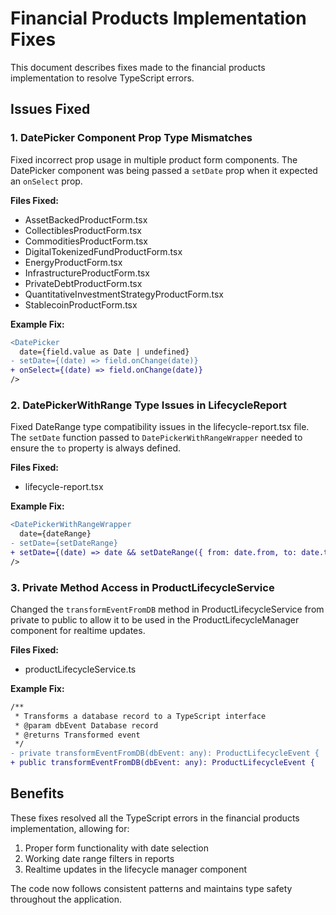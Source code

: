 # Financial Products Implementation Fixes

This document describes fixes made to the financial products implementation to resolve TypeScript errors.

## Issues Fixed

### 1. DatePicker Component Prop Type Mismatches

Fixed incorrect prop usage in multiple product form components. The DatePicker component was being passed a `setDate` prop when it expected an `onSelect` prop.

**Files Fixed:**
- AssetBackedProductForm.tsx
- CollectiblesProductForm.tsx
- CommoditiesProductForm.tsx
- DigitalTokenizedFundProductForm.tsx
- EnergyProductForm.tsx
- InfrastructureProductForm.tsx
- PrivateDebtProductForm.tsx
- QuantitativeInvestmentStrategyProductForm.tsx
- StablecoinProductForm.tsx

**Example Fix:**
```diff
<DatePicker
  date={field.value as Date | undefined}
- setDate={(date) => field.onChange(date)}
+ onSelect={(date) => field.onChange(date)}
/>
```

### 2. DatePickerWithRange Type Issues in LifecycleReport

Fixed DateRange type compatibility issues in the lifecycle-report.tsx file. The `setDate` function passed to `DatePickerWithRangeWrapper` needed to ensure the `to` property is always defined.

**Files Fixed:**
- lifecycle-report.tsx

**Example Fix:**
```diff
<DatePickerWithRangeWrapper 
  date={dateRange}
- setDate={setDateRange}
+ setDate={(date) => date && setDateRange({ from: date.from, to: date.to || date.from })}
/>
```

### 3. Private Method Access in ProductLifecycleService

Changed the `transformEventFromDB` method in ProductLifecycleService from private to public to allow it to be used in the ProductLifecycleManager component for realtime updates.

**Files Fixed:**
- productLifecycleService.ts

**Example Fix:**
```diff
/**
 * Transforms a database record to a TypeScript interface
 * @param dbEvent Database record
 * @returns Transformed event
 */
- private transformEventFromDB(dbEvent: any): ProductLifecycleEvent {
+ public transformEventFromDB(dbEvent: any): ProductLifecycleEvent {
```

## Benefits

These fixes resolved all the TypeScript errors in the financial products implementation, allowing for:

1. Proper form functionality with date selection
2. Working date range filters in reports
3. Realtime updates in the lifecycle manager component

The code now follows consistent patterns and maintains type safety throughout the application.
